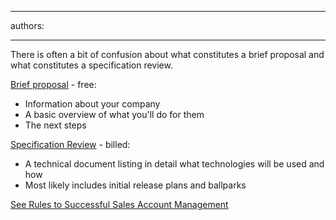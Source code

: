 

---
authors:

---




<span class='intro'> There is often a bit of confusion about what constitutes a brief proposal and what constitutes a specification review.
 </span>

<p>
   <a href="http&#58;//www.ssw.com.au/ssw/Standards/templates/BriefProposalPostInitialMeeting.doc">Brief proposal</a> - free&#58; </p><ul><li>Information about your company </li><li>A basic overview of what you'll do for them </li><li>The next steps </li></ul><p>
   <a href="/Management/RulestoBetterSpecificationReviews/Pages/SpecificationReview.aspx" target="_blank">Specification Review</a> - billed&#58;</p><ul><li>A technical document listing in detail what technologies will be used and how </li><li>Most likely includes initial release plans and ballparks </li></ul><p>
   <a href="http&#58;//www.ssw.com.au/SSW/Standards/Rules/RulestoBetterProjectManagement.aspx#SpecificationReview" target="_blank">See </a>
   <a href="http&#58;//www.ssw.com.au/SSW/Standards/Rules/RulestoSuccessfulSalesAccountManagement.aspx#OutcomeInitialMeetingSpecRevieworAdHocWork">Rules to Successful Sales Account Management</a></p>


